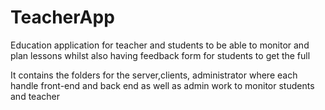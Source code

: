 # TeacherApp

Education application for teacher and students to be able to monitor and plan lessons whilst also having feedback form for students
to get the full 

It contains the folders for the server,clients, administrator where each handle front-end and back end as well as admin work to monitor 
students and teacher
